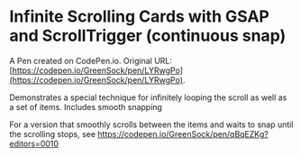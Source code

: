 # Infinite Scrolling Cards with GSAP and ScrollTrigger (continuous snap)

A Pen created on CodePen.io. Original URL: [https://codepen.io/GreenSock/pen/LYRwgPo](https://codepen.io/GreenSock/pen/LYRwgPo).

Demonstrates a special technique for infinitely looping the scroll as well as a set of items. Includes smooth snapping

For a version that smoothly scrolls between the items and waits to snap until the scrolling stops, see https://codepen.io/GreenSock/pen/qBqEZKg?editors=0010
